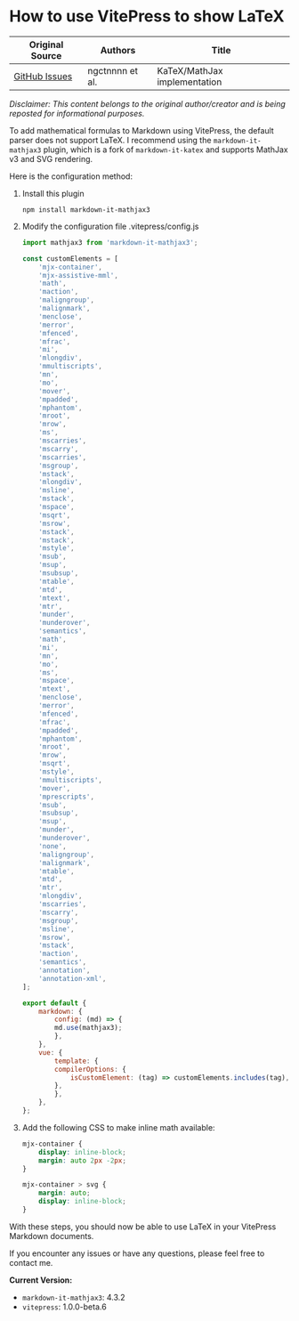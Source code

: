 # How to use VitePress to show LaTeX

| Original Source                                                | Authors         | Title                        |
| -------------------------------------------------------------- | --------------- | ---------------------------- |
| [GitHub Issues](https://github.com/vuejs/vitepress/issues/529) | ngctnnnn et al. | KaTeX/MathJax implementation |

*Disclaimer: This content belongs to the original author/creator and is being reposted for informational purposes.*

To add mathematical formulas to Markdown using VitePress, the default parser does not support LaTeX. I recommend using the `markdown-it-mathjax3` plugin, which is a fork of `markdown-it-katex` and supports MathJax v3 and SVG rendering. 

Here is the configuration method:

1. Install this plugin
    ```shell
    npm install markdown-it-mathjax3
    ```

2. Modify the configuration file .vitepress/config.js
    ```javascript
    import mathjax3 from 'markdown-it-mathjax3';

    const customElements = [
        'mjx-container',
        'mjx-assistive-mml',
        'math',
        'maction',
        'maligngroup',
        'malignmark',
        'menclose',
        'merror',
        'mfenced',
        'mfrac',
        'mi',
        'mlongdiv',
        'mmultiscripts',
        'mn',
        'mo',
        'mover',
        'mpadded',
        'mphantom',
        'mroot',
        'mrow',
        'ms',
        'mscarries',
        'mscarry',
        'mscarries',
        'msgroup',
        'mstack',
        'mlongdiv',
        'msline',
        'mstack',
        'mspace',
        'msqrt',
        'msrow',
        'mstack',
        'mstack',
        'mstyle',
        'msub',
        'msup',
        'msubsup',
        'mtable',
        'mtd',
        'mtext',
        'mtr',
        'munder',
        'munderover',
        'semantics',
        'math',
        'mi',
        'mn',
        'mo',
        'ms',
        'mspace',
        'mtext',
        'menclose',
        'merror',
        'mfenced',
        'mfrac',
        'mpadded',
        'mphantom',
        'mroot',
        'mrow',
        'msqrt',
        'mstyle',
        'mmultiscripts',
        'mover',
        'mprescripts',
        'msub',
        'msubsup',
        'msup',
        'munder',
        'munderover',
        'none',
        'maligngroup',
        'malignmark',
        'mtable',
        'mtd',
        'mtr',
        'mlongdiv',
        'mscarries',
        'mscarry',
        'msgroup',
        'msline',
        'msrow',
        'mstack',
        'maction',
        'semantics',
        'annotation',
        'annotation-xml',
    ];

    export default {
        markdown: {
            config: (md) => {
            md.use(mathjax3);
            },
        },
        vue: {
            template: {
            compilerOptions: {
                isCustomElement: (tag) => customElements.includes(tag),
            },
            },
        },
    };
    ```

3. Add the following CSS to make inline math available:
    ```CSS
    mjx-container {
        display: inline-block;
        margin: auto 2px -2px;
    }

    mjx-container > svg {
        margin: auto;
        display: inline-block;
    }
    ```

With these steps, you should now be able to use LaTeX in your VitePress Markdown documents.

If you encounter any issues or have any questions, please feel free to contact me. 

**Current Version:**  
- `markdown-it-mathjax3`: 4.3.2
- `vitepress`: 1.0.0-beta.6